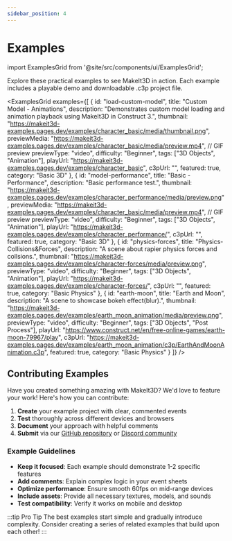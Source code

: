 ```yaml
---
sidebar_position: 4
---
```


# Examples

import ExamplesGrid from '@site/src/components/ui/ExamplesGrid';

Explore these practical examples to see MakeIt3D in action. Each example includes a playable demo and downloadable .c3p project file.

<ExamplesGrid examples={[
  {
    id: "load-custom-model",
    title: "Custom Model - Animations",
    description: "Demonstrates custom model loading and animation playback using MakeIt3D in Construct 3.",
    thumbnail: "https://makeit3d-examples.pages.dev/examples/character_basic/media/thumbnail.png",
    previewMedia: "https://makeit3d-examples.pages.dev/examples/character_basic/media/preview.mp4", // GIF preview
    previewType: "video",
    difficulty: "Beginner",
    tags: ["3D Objects", "Animation"],
    playUrl: "https://makeit3d-examples.pages.dev/examples/character_basic",
    c3pUrl: "",
    featured: true,
    category: "Basic 3D"
  },
  {
    id: "model-performance",
    title: "Basic - Performance",
    description: "Basic performance test.",
    thumbnail: "https://makeit3d-examples.pages.dev/examples/character_performance/media/preview.png",
    previewMedia: "https://makeit3d-examples.pages.dev/examples/character_basic/media/preview.mp4", // GIF preview
    previewType: "video",
    difficulty: "Beginner",
    tags: ["3D Objects", "Animation"],
    playUrl: "https://makeit3d-examples.pages.dev/examples/character_performance/",
    c3pUrl: "",
    featured: true,
    category: "Basic 3D"
  },
  {
    id: "physics-forces",
    title: "Physics-Collisions&Forces",
    description: "A scene about rapier physics forces and collsions.",
    thumbnail: "https://makeit3d-examples.pages.dev/examples/character-forces/media/preview.png",
    previewType: "video",
    difficulty: "Beginner",
    tags: ["3D Objects", "Animation"],
    playUrl: "https://makeit3d-examples.pages.dev/examples/character-forces/",
    c3pUrl: "",
    featured: true,
    category: "Basic Physics"
  },
  {
    id: "earth-moon",
    title: "Earth and Moon",
    description: "A scene to showcase bokeh effect(blur).",
    thumbnail: "https://makeit3d-examples.pages.dev/examples/earth_moon_animation/media/preview.png",
    previewType: "video",
    difficulty: "Beginner",
    tags: ["3D Objects", "Post Process"],
    playUrl: "https://www.construct.net/en/free-online-games/earth-moon-79967/play",
    c3pUrl: "https://makeit3d-examples.pages.dev/examples/earth_moon_animation/c3p/EarthAndMoonAnimation.c3p",
    featured: true,
    category: "Basic Physics"
  }
]} />
<!-- {
    id: "lighting-demo",
    title: "Dynamic Lighting",
    description: "Explore different lighting techniques including point lights, directional lights, and shadows.",
    thumbnail: "/img/logo.png",
    previewMedia: "/img/examples/lighting-demo.mp4", // Video preview
    previewType: "video",
    difficulty: "Intermediate",
    tags: ["Lighting", "Shadows", "Materials"],
    playUrl: "https://example.com/play/lighting-demo",
    c3pUrl: "https://example.com/download/lighting-demo.c3p",
    category: "Lighting"
  },
  {
    id: "character-controller",
    title: "3D Character Controller",
    description: "A third-person character controller with camera follow, collision detection, and smooth movement.",
    thumbnail: "/img/examples/character-controller.jpg",
    previewMedia: "/img/examples/character-controller.gif",
    previewType: "gif",
    difficulty: "Advanced",
    tags: ["Character Control", "Camera", "Physics"],
    playUrl: "https://example.com/play/character-controller",
    c3pUrl: "https://example.com/download/character-controller.c3p",
    featured: true,
    category: "Gameplay"
  },
  {
    id: "particle-effects",
    title: "Particle System",
    description: "Create stunning visual effects with 3D particle systems for fire, smoke, and magical effects.",
    thumbnail: "/img/examples/particle-effects.jpg",
    previewMedia: "/img/examples/particle-effects.mp4",
    previewType: "video",
    difficulty: "Intermediate",
    tags: ["Particles", "Effects", "Animation"],
    playUrl: "https://example.com/play/particle-effects",
    c3pUrl: "https://example.com/download/particle-effects.c3p",
    category: "Effects"
  },
  {
    id: "model-loading",
    title: "3D Model Loading",
    description: "Learn how to import and display external 3D models in various formats (GLTF, OBJ, FBX).",
    thumbnail: "/img/examples/model-loading.jpg",
    // No preview media - will just show static thumbnail
    difficulty: "Intermediate",
    tags: ["Models", "Import", "GLTF"],
    playUrl: "https://example.com/play/model-loading",
    c3pUrl: "https://example.com/download/model-loading.c3p",
    category: "Models"
  },
  {
    id: "vr-scene",
    title: "VR Environment",
    description: "An immersive VR scene demonstrating spatial audio, hand tracking, and interactive objects.",
    thumbnail: "/img/examples/vr-scene.jpg",
    previewMedia: "/img/examples/vr-scene.gif",
    previewType: "gif",
    difficulty: "Advanced",
    tags: ["VR", "WebXR", "Interaction"],
    playUrl: "https://example.com/play/vr-scene",
    c3pUrl: "https://example.com/download/vr-scene.c3p",
    category: "VR/AR"
  } -->
## Contributing Examples

Have you created something amazing with MakeIt3D? We'd love to feature your work! Here's how you can contribute:

1. **Create** your example project with clear, commented events
2. **Test** thoroughly across different devices and browsers  
3. **Document** your approach with helpful comments
4. **Submit** via our [GitHub repository](https://github.com/your-repo) or [Discord community](https://discord.gg/BPmX5mgkkv)

### Example Guidelines

- **Keep it focused**: Each example should demonstrate 1-2 specific features
- **Add comments**: Explain complex logic in your event sheets
- **Optimize performance**: Ensure smooth 60fps on mid-range devices
- **Include assets**: Provide all necessary textures, models, and sounds
- **Test compatibility**: Verify it works on mobile and desktop

:::tip Pro Tip
The best examples start simple and gradually introduce complexity. Consider creating a series of related examples that build upon each other!
:::